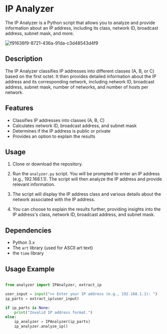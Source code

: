 # IP Analyzer

The IP Analyzer is a Python script that allows you to analyze and provide information about an IP address, including its class, network ID, broadcast address, subnet mask, and more.


![f91636f9-8721-436a-91da-c3d48543d4f9](https://github.com/MRIiiIiIiI/IPAnalyzer/assets/142177107/c7bddffc-6fe2-41fa-9ecd-6127a407c935)

## Description

The IP Analyzer classifies IP addresses into different classes (A, B, or C) based on the first octet. It then provides detailed information about the IP address and its corresponding network, including network ID, broadcast address, subnet mask, number of networks, and number of hosts per network.

## Features

- Classifies IP addresses into classes (A, B, C)
- Calculates network ID, broadcast address, and subnet mask
- Determines if the IP address is public or private
- Provides an option to explain the results

## Usage

1. Clone or download the repository.

2. Run the `analyzer.py` script. You will be prompted to enter an IP address (e.g., 192.168.1.1). The script will then analyze the IP address and provide relevant information.

3. The script will display the IP address class and various details about the network associated with the IP address.

4. You can choose to explain the results further, providing insights into the IP address's class, network ID, broadcast address, and subnet mask.

## Dependencies

- Python 3.x
- The `art` library (used for ASCII art text)
- the `time` library

## Usage Example

```python

from analyzer import IPAnalyzer, extract_ip

user_input = input(">> Enter your IP address (e.g., 192.168.1.1): ")
ip_parts = extract_ip(user_input)

if ip_parts is None:
    print("Invalid IP address format.")
else:
    ip_analyzer = IPAnalyzer(ip_parts)
    ip_analyzer.analyze_ip()
